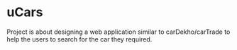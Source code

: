 # uCars
Project is about designing a web application similar to carDekho/carTrade to help the users to search for the car they required.

